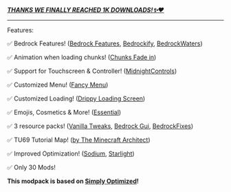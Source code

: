 ***[THANKS WE FINALLY REACHED 1K DOWNLOADS!✨❤️](https://www.curseforge.com/minecraft/modpacks/bedrock-fabric)***

---

Features:

✅ Bedrock Features! ([Bedrock Features](https://www.curseforge.com/minecraft/mc-mods/bedrock-features "Bedrock Features"), [Bedrockify](https://modrinth.com/mod/bedrockify "Bedrockify"), [BedrockWaters](https://modrinth.com/mod/bedrockwaters "BedrockWaters"))

✅ Animation when loading chunks! ([Chunks Fade in](https://modrinth.com/mod/chunks-fade-in "Chunks Fade in"))

✅ Support for Touchscreen & Controller! ([MidnightControls](https://modrinth.com/mod/midnightcontrols "MidnightControls"))

✅ Customized Menu! ([Fancy Menu](https://modrinth.com/mod/fancymenu "Fancy Menu"))

✅ Customized Loading! ([Drippy Loading Screen](https://modrinth.com/mod/drippy-loading-screen "Drippy Loading Screen"))

✅ Emojis, Cosmetics & More!  ([Essential](https://modrinth.com/mod/essential "Essential"))

✅ 3 resource packs! ([Vanilla Tweaks](https://vanillatweaks.net/ "Vanilla Tweaks"), [Bedrock Gui](https://gist.github.com/Xetheon/c3d677e0762658f8d79cf05e2c6e65ff "Bedrock Gui"), [BedrockFixes](https://modrinth.com/user/seriousfreezing "BedrockFixes"))

✅ TU69 Tutorial Map! ([by The Minecraft Architect](https://www.theminecraftarchitect.com/ "by The Minecraft Architect"))

✅ Improved Optimization! ([Sodium](https://modrinth.com/mod/sodium "Sodium"), [Starlight](https://modrinth.com/mod/starlight "Starlight"))

✅ Only 30 Mods!


**This modpack is based on [Simply Optimized](https://modrinth.com/modpack/sop)!**

